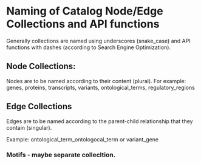 # Naming of Catalog Node/Edge Collections and API functions

Generally collections are named using underscores (snake_case) and API functions with dashes (according to Search Engine Optimization).


## Node Collections:
Nodes are to be named according to their content (plural).
For example: genes, proteins, transcripts, variants, ontological_terms, regulatory_regions


## Edge Collections
Edges are to be named according to the parent-child relationship that they contain (singular).

Example: ontological_term_ontologocal_term or variant_gene



### Motifs - maybe separate collecltion.
